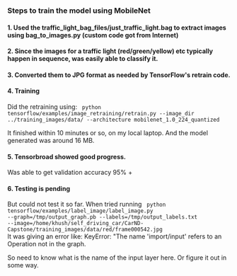 ### Steps to train the model using MobileNet

#### 1. Used the traffic_light_bag_files/just_traffic_light.bag to extract images using bag_to_images.py (custom code got from Internet)

#### 2. Since the images for a traffic light (red/green/yellow) etc typically happen in sequence, was easily able to classify it. 

#### 3. Converted them to JPG format as needed by TensorFlow's retrain code. 

#### 4. Training
Did the retraining using: 
<code>
    python tensorflow/examples/image_retraining/retrain.py --image_dir ../training_images/data/ --architecture mobilenet_1.0_224_quantized
</code>

It finished within 10 minutes or so, on my local laptop. And the model generated was around 16 MB.

#### 5. Tensorbroad showed good progress. 
  Was able to get validation accuracy 95% +

#### 6. Testing is pending
  But could not test it so far. When tried running 
<code>
	python tensorflow/examples/label_image/label_image.py --graph=/tmp/output_graph.pb --labels=/tmp/output_labels.txt --image=/home/khush/self_driving_car/CarND-Capstone/training_images/data/red/frame000542.jpg
</code>
  It was giving an error like: 
  KeyError: "The name 'import/input' refers to an Operation not in the graph.

  So need to know what is the name of the input layer here. Or figure it out in some way.

